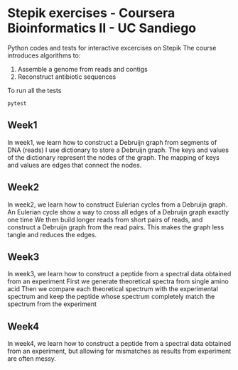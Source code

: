 # Stepik exercises - Coursera Bioinformatics II - UC Sandiego

Python codes and tests for interactive excercises on Stepik
The course introduces algorithms to:
1. Assemble a genome from reads and contigs
2. Reconstruct antibiotic sequences

To run all the tests

```
pytest
```

## Week1
In week1, we learn how to construct a Debruijn graph from segments of DNA (reads)
I use dictionary to store a Debruijn graph. The keys and values of the dictionary represent the nodes of the graph. The mapping of keys and values are edges that connect the nodes.

## Week2
In week2, we learn how to construct Eulerian cycles from a Debruijn graph.
An Eulerian cycle show a way to cross all edges of a Debruijn graph exactly one time
We then build longer reads from short pairs of reads, and construct a Debruijn graph from the read pairs. This makes the graph less tangle and reduces the edges.

## Week3
In week3, we learn how to construct a peptide from a spectral data obtained from an experiment
First we generate theoretical spectra from single amino acid
Then we compare each theoretical spectrum with the experimental spectrum and keep the peptide whose spectrum completely match the spectrum from the experiment

## Week4
In week4, we learn how to construct a peptide from a spectral data obtained from an experiment, but allowing for mismatches as results from experiment are often messy.